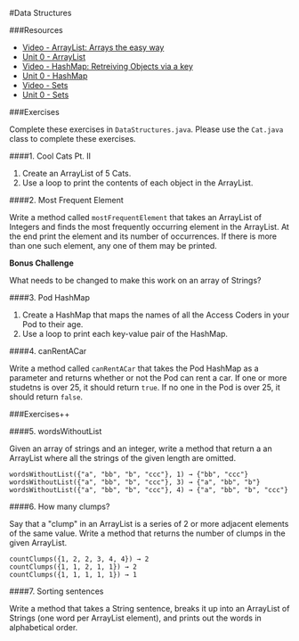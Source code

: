 #Data Structures

###Resources

* [Video - ArrayList: Arrays the easy way](https://www.udemy.com/java-tutorial/#/lecture/161106)
* [Unit 0 - ArrayList](https://github.com/accesscode-2-1/unit-0/blob/master/lessons/week-3/2015-03-24_arraylists.md)
* [Video - HashMap: Retreiving Objects via a key](https://www.udemy.com/java-tutorial/#/lecture/161682)
* [Unit 0 - HashMap](https://github.com/accesscode-2-1/unit-0/blob/master/lessons/week-4/2015-03-29.md)
* [Video - Sets](https://www.udemy.com/java-tutorial/#/lecture/174878)
* [Unit 0 - Sets](https://github.com/accesscode-2-1/unit-0/blob/master/lessons/week-4/2015-04-02_sets.md)

###Exercises

Complete these exercises in `DataStructures.java`. Please use the `Cat.java` class to complete these exercises.

####1. Cool Cats Pt. II

1. Create an ArrayList of 5 Cats.
2. Use a loop to print the contents of each object in the ArrayList.

####2. Most Frequent Element

Write a method called `mostFrequentElement` that takes an ArrayList of Integers and finds the most frequently occurring element in the ArrayList. At the end print the element and its number of occurrences. If there is more than one such element, any one of them may be printed.

**Bonus Challenge**

What needs to be changed to make this work on an array of Strings?

####3. Pod HashMap

1. Create a HashMap that maps the names of all the Access Coders in your Pod to their age.
2. Use a loop to print each key-value pair of the HashMap.

####4. canRentACar

Write a method called `canRentACar` that takes the Pod HashMap as a parameter and returns whether or not the 
Pod can rent a car. If one or more studetns is over 25, it should return `true`. If no one in the Pod is over 25, it should return `false`.

###Exercises++

####5. wordsWithoutList

Given an array of strings and an integer, write a method that return a an ArrayList where all the strings of the given length are omitted.

```
wordsWithoutList({"a", "bb", "b", "ccc"}, 1) → {"bb", "ccc"}
wordsWithoutList({"a", "bb", "b", "ccc"}, 3) → {"a", "bb", "b"}
wordsWithoutList({"a", "bb", "b", "ccc"}, 4) → {"a", "bb", "b", "ccc"}
```

####6. How many clumps?

Say that a "clump" in an ArrayList is a series of 2 or more adjacent elements of the same value. Write a method that returns the number of clumps in the given ArrayList.

```
countClumps({1, 2, 2, 3, 4, 4}) → 2
countClumps({1, 1, 2, 1, 1}) → 2
countClumps({1, 1, 1, 1, 1}) → 1
```

####7. Sorting sentences

Write a method that takes a String sentence, breaks it up into an ArrayList of Strings (one word per ArrayList element), and prints out the words in alphabetical order.
        
        